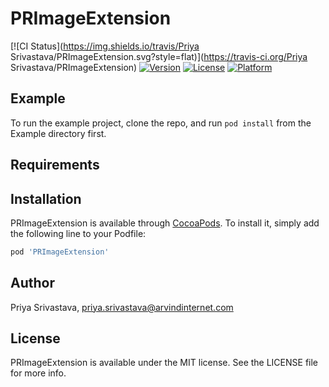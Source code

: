 # PRImageExtension

[![CI Status](https://img.shields.io/travis/Priya Srivastava/PRImageExtension.svg?style=flat)](https://travis-ci.org/Priya Srivastava/PRImageExtension)
[![Version](https://img.shields.io/cocoapods/v/PRImageExtension.svg?style=flat)](https://cocoapods.org/pods/PRImageExtension)
[![License](https://img.shields.io/cocoapods/l/PRImageExtension.svg?style=flat)](https://cocoapods.org/pods/PRImageExtension)
[![Platform](https://img.shields.io/cocoapods/p/PRImageExtension.svg?style=flat)](https://cocoapods.org/pods/PRImageExtension)

## Example

To run the example project, clone the repo, and run `pod install` from the Example directory first.

## Requirements

## Installation

PRImageExtension is available through [CocoaPods](https://cocoapods.org). To install
it, simply add the following line to your Podfile:

```ruby
pod 'PRImageExtension'
```

## Author

Priya Srivastava, priya.srivastava@arvindinternet.com

## License

PRImageExtension is available under the MIT license. See the LICENSE file for more info.
